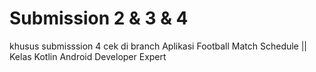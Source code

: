 # Submission 2 & 3 & 4
khusus submisssion 4 cek di branch 
Aplikasi Football Match Schedule || Kelas Kotlin Android Developer Expert

